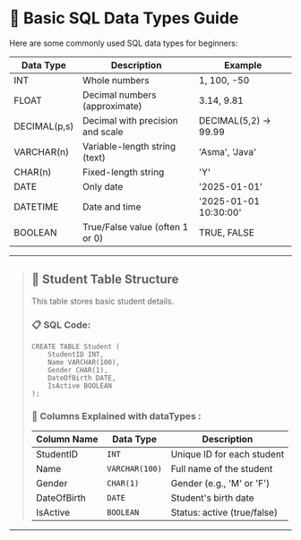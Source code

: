 # 📘 Basic SQL Data Types Guide

Here are some commonly used SQL data types for beginners:

| **Data Type** | **Description**                         | **Example**            |
|---------------|-----------------------------------------|------------------------|
| INT           | Whole numbers                           | 1, 100, -50            |
| FLOAT         | Decimal numbers (approximate)           | 3.14, 9.81             |
| DECIMAL(p,s)  | Decimal with precision and scale        | DECIMAL(5,2) → 99.99   |
| VARCHAR(n)    | Variable-length string (text)           | 'Asma', 'Java'         |
| CHAR(n)       | Fixed-length string                     | 'Y'                    |
| DATE          | Only date                               | '2025-01-01'           |
| DATETIME      | Date and time                           | '2025-01-01 10:30:00'  |
| BOOLEAN       | True/False value (often 1 or 0)         | TRUE, FALSE            |



---



> ## 🧾 Student Table Structure  
> This table stores basic student details.
>
> ### 📋 SQL Code:
> ```
> CREATE TABLE Student (
>     StudentID INT,
>     Name VARCHAR(100),
>     Gender CHAR(1),
>     DateOfBirth DATE,
>     IsActive BOOLEAN
> );
> ```
>
> ### 🧱 Columns Explained with dataTypes :
>
> | Column Name | Data Type | Description |
> |-------------|-----------|-------------|
> | StudentID | `INT` | Unique ID for each student |
> | Name | `VARCHAR(100)` | Full name of the student |
> | Gender | `CHAR(1)` | Gender (e.g., 'M' or 'F') |
> | DateOfBirth | `DATE` | Student's birth date |
> | IsActive | `BOOLEAN` | Status: active (true/false) |

---

